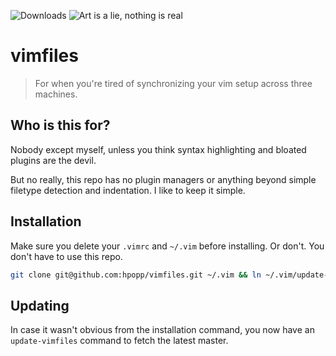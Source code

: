 ![Downloads](https://img.shields.io/badge/downloads-74M-brightgreen)
![Art is a lie, nothing is real](https://img.shields.io/badge/art%20is%20a%20lie-nothing%20is%20real-orange)

# vimfiles
> For when you're tired of synchronizing your vim setup across three machines.

## Who is this for?

Nobody except myself, unless you think syntax highlighting and bloated plugins are the devil.

But no really, this repo has no plugin managers or anything beyond simple filetype detection
and indentation. I like to keep it simple.

## Installation

Make sure you delete your `.vimrc` and `~/.vim` before installing. Or don't. You don't have to
use this repo.

```bash
git clone git@github.com:hpopp/vimfiles.git ~/.vim && ln ~/.vim/update-vimfiles /usr/local/bin/update-vimfiles
```

## Updating

In case it wasn't obvious from the installation command, you now have an `update-vimfiles` command
to fetch the latest master.
